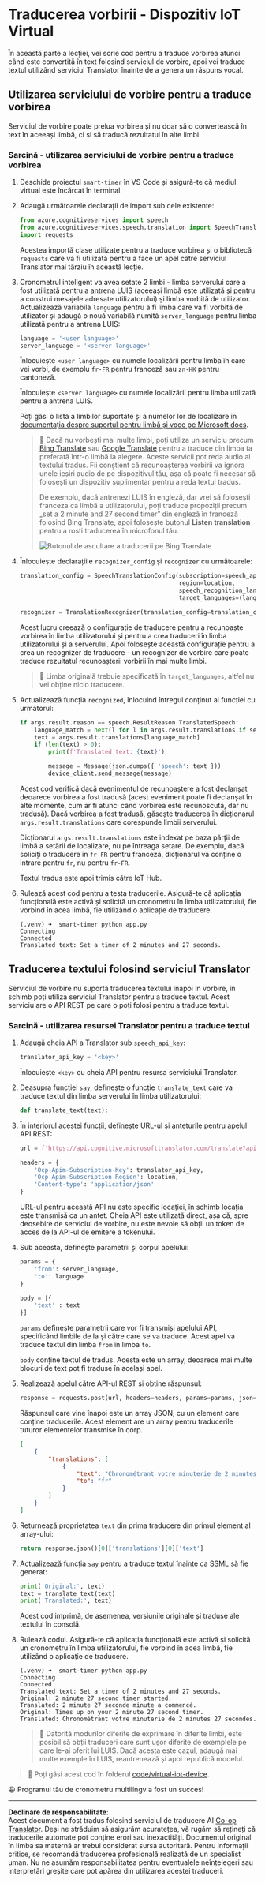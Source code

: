 <!--
CO_OP_TRANSLATOR_METADATA:
{
  "original_hash": "d620a470d9dd8614d99824832978360a",
  "translation_date": "2025-08-28T09:29:45+00:00",
  "source_file": "6-consumer/lessons/4-multiple-language-support/virtual-device-translate-speech.md",
  "language_code": "ro"
}
-->
# Traducerea vorbirii - Dispozitiv IoT Virtual

În această parte a lecției, vei scrie cod pentru a traduce vorbirea atunci când este convertită în text folosind serviciul de vorbire, apoi vei traduce textul utilizând serviciul Translator înainte de a genera un răspuns vocal.

## Utilizarea serviciului de vorbire pentru a traduce vorbirea

Serviciul de vorbire poate prelua vorbirea și nu doar să o convertească în text în aceeași limbă, ci și să traducă rezultatul în alte limbi.

### Sarcină - utilizarea serviciului de vorbire pentru a traduce vorbirea

1. Deschide proiectul `smart-timer` în VS Code și asigură-te că mediul virtual este încărcat în terminal.

1. Adaugă următoarele declarații de import sub cele existente:

    ```python
    from azure.cognitiveservices import speech
    from azure.cognitiveservices.speech.translation import SpeechTranslationConfig, TranslationRecognizer
    import requests
    ```

    Acestea importă clase utilizate pentru a traduce vorbirea și o bibliotecă `requests` care va fi utilizată pentru a face un apel către serviciul Translator mai târziu în această lecție.

1. Cronometrul inteligent va avea setate 2 limbi - limba serverului care a fost utilizată pentru a antrena LUIS (aceeași limbă este utilizată și pentru a construi mesajele adresate utilizatorului) și limba vorbită de utilizator. Actualizează variabila `language` pentru a fi limba care va fi vorbită de utilizator și adaugă o nouă variabilă numită `server_language` pentru limba utilizată pentru a antrena LUIS:

    ```python
    language = '<user language>'
    server_language = '<server language>'
    ```

    Înlocuiește `<user language>` cu numele localizării pentru limba în care vei vorbi, de exemplu `fr-FR` pentru franceză sau `zn-HK` pentru cantoneză.

    Înlocuiește `<server language>` cu numele localizării pentru limba utilizată pentru a antrena LUIS.

    Poți găsi o listă a limbilor suportate și a numelor lor de localizare în [documentația despre suportul pentru limbă și voce pe Microsoft docs](https://docs.microsoft.com/azure/cognitive-services/speech-service/language-support?WT.mc_id=academic-17441-jabenn#speech-to-text).

    > 💁 Dacă nu vorbești mai multe limbi, poți utiliza un serviciu precum [Bing Translate](https://www.bing.com/translator) sau [Google Translate](https://translate.google.com) pentru a traduce din limba ta preferată într-o limbă la alegere. Aceste servicii pot reda audio al textului tradus. Fii conștient că recunoașterea vorbirii va ignora unele ieșiri audio de pe dispozitivul tău, așa că poate fi necesar să folosești un dispozitiv suplimentar pentru a reda textul tradus.
    >
    > De exemplu, dacă antrenezi LUIS în engleză, dar vrei să folosești franceza ca limbă a utilizatorului, poți traduce propoziții precum „set a 2 minute and 27 second timer” din engleză în franceză folosind Bing Translate, apoi folosește butonul **Listen translation** pentru a rosti traducerea în microfonul tău.
    >
    > ![Butonul de ascultare a traducerii pe Bing Translate](../../../../../translated_images/bing-translate.348aa796d6efe2a92f41ea74a5cf42bb4c63d6faaa08e7f46924e072a35daa48.ro.png)

1. Înlocuiește declarațiile `recognizer_config` și `recognizer` cu următoarele:

    ```python
    translation_config = SpeechTranslationConfig(subscription=speech_api_key,
                                                 region=location,
                                                 speech_recognition_language=language,
                                                 target_languages=(language, server_language))
    
    recognizer = TranslationRecognizer(translation_config=translation_config)
    ```

    Acest lucru creează o configurație de traducere pentru a recunoaște vorbirea în limba utilizatorului și pentru a crea traduceri în limba utilizatorului și a serverului. Apoi folosește această configurație pentru a crea un recognizer de traducere - un recognizer de vorbire care poate traduce rezultatul recunoașterii vorbirii în mai multe limbi.

    > 💁 Limba originală trebuie specificată în `target_languages`, altfel nu vei obține nicio traducere.

1. Actualizează funcția `recognized`, înlocuind întregul conținut al funcției cu următorul:

    ```python
    if args.result.reason == speech.ResultReason.TranslatedSpeech:
        language_match = next(l for l in args.result.translations if server_language.lower().startswith(l.lower()))
        text = args.result.translations[language_match]
        if (len(text) > 0):
            print(f'Translated text: {text}')
    
            message = Message(json.dumps({ 'speech': text }))
            device_client.send_message(message)
    ```

    Acest cod verifică dacă evenimentul de recunoaștere a fost declanșat deoarece vorbirea a fost tradusă (acest eveniment poate fi declanșat în alte momente, cum ar fi atunci când vorbirea este recunoscută, dar nu tradusă). Dacă vorbirea a fost tradusă, găsește traducerea în dicționarul `args.result.translations` care corespunde limbii serverului.

    Dicționarul `args.result.translations` este indexat pe baza părții de limbă a setării de localizare, nu pe întreaga setare. De exemplu, dacă soliciți o traducere în `fr-FR` pentru franceză, dicționarul va conține o intrare pentru `fr`, nu pentru `fr-FR`.

    Textul tradus este apoi trimis către IoT Hub.

1. Rulează acest cod pentru a testa traducerile. Asigură-te că aplicația funcțională este activă și solicită un cronometru în limba utilizatorului, fie vorbind în acea limbă, fie utilizând o aplicație de traducere.

    ```output
    (.venv) ➜  smart-timer python app.py
    Connecting
    Connected
    Translated text: Set a timer of 2 minutes and 27 seconds.
    ```

## Traducerea textului folosind serviciul Translator

Serviciul de vorbire nu suportă traducerea textului înapoi în vorbire, în schimb poți utiliza serviciul Translator pentru a traduce textul. Acest serviciu are o API REST pe care o poți folosi pentru a traduce textul.

### Sarcină - utilizarea resursei Translator pentru a traduce textul

1. Adaugă cheia API a Translator sub `speech_api_key`:

    ```python
    translator_api_key = '<key>'
    ```

    Înlocuiește `<key>` cu cheia API pentru resursa serviciului Translator.

1. Deasupra funcției `say`, definește o funcție `translate_text` care va traduce textul din limba serverului în limba utilizatorului:

    ```python
    def translate_text(text):
    ```

1. În interiorul acestei funcții, definește URL-ul și anteturile pentru apelul API REST:

    ```python
    url = f'https://api.cognitive.microsofttranslator.com/translate?api-version=3.0'

    headers = {
        'Ocp-Apim-Subscription-Key': translator_api_key,
        'Ocp-Apim-Subscription-Region': location,
        'Content-type': 'application/json'
    }
    ```

    URL-ul pentru această API nu este specific locației, în schimb locația este transmisă ca un antet. Cheia API este utilizată direct, așa că, spre deosebire de serviciul de vorbire, nu este nevoie să obții un token de acces de la API-ul de emitere a tokenului.

1. Sub aceasta, definește parametrii și corpul apelului:

    ```python
    params = {
        'from': server_language,
        'to': language
    }

    body = [{
        'text' : text
    }]
    ```

    `params` definește parametrii care vor fi transmiși apelului API, specificând limbile de la și către care se va traduce. Acest apel va traduce textul din limba `from` în limba `to`.

    `body` conține textul de tradus. Acesta este un array, deoarece mai multe blocuri de text pot fi traduse în același apel.

1. Realizează apelul către API-ul REST și obține răspunsul:

    ```python
    response = requests.post(url, headers=headers, params=params, json=body)
    ```

    Răspunsul care vine înapoi este un array JSON, cu un element care conține traducerile. Acest element are un array pentru traducerile tuturor elementelor transmise în corp.

    ```json
    [
        {
            "translations": [
                {
                    "text": "Chronométrant votre minuterie de 2 minutes 27 secondes.",
                    "to": "fr"
                }
            ]
        }
    ]
    ```

1. Returnează proprietatea `text` din prima traducere din primul element al array-ului:

    ```python
    return response.json()[0]['translations'][0]['text']
    ```

1. Actualizează funcția `say` pentru a traduce textul înainte ca SSML să fie generat:

    ```python
    print('Original:', text)
    text = translate_text(text)
    print('Translated:', text)
    ```

    Acest cod imprimă, de asemenea, versiunile originale și traduse ale textului în consolă.

1. Rulează codul. Asigură-te că aplicația funcțională este activă și solicită un cronometru în limba utilizatorului, fie vorbind în acea limbă, fie utilizând o aplicație de traducere.

    ```output
    (.venv) ➜  smart-timer python app.py
    Connecting
    Connected
    Translated text: Set a timer of 2 minutes and 27 seconds.
    Original: 2 minute 27 second timer started.
    Translated: 2 minute 27 seconde minute a commencé.
    Original: Times up on your 2 minute 27 second timer.
    Translated: Chronométrant votre minuterie de 2 minutes 27 secondes.
    ```

    > 💁 Datorită modurilor diferite de exprimare în diferite limbi, este posibil să obții traduceri care sunt ușor diferite de exemplele pe care le-ai oferit lui LUIS. Dacă acesta este cazul, adaugă mai multe exemple în LUIS, reantrenează și apoi republică modelul.

> 💁 Poți găsi acest cod în folderul [code/virtual-iot-device](../../../../../6-consumer/lessons/4-multiple-language-support/code/virtual-iot-device).

😀 Programul tău de cronometru multilingv a fost un succes!

---

**Declinare de responsabilitate**:  
Acest document a fost tradus folosind serviciul de traducere AI [Co-op Translator](https://github.com/Azure/co-op-translator). Deși ne străduim să asigurăm acuratețea, vă rugăm să rețineți că traducerile automate pot conține erori sau inexactități. Documentul original în limba sa maternă ar trebui considerat sursa autoritară. Pentru informații critice, se recomandă traducerea profesională realizată de un specialist uman. Nu ne asumăm responsabilitatea pentru eventualele neînțelegeri sau interpretări greșite care pot apărea din utilizarea acestei traduceri.